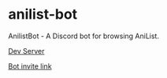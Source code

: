 # anilist-bot

AnilistBot - A Discord bot for browsing AniList.

[Dev Server](https://discord.gg/gGVDR6Mxu4)

[Bot invite link](https://discord.com/api/oauth2/authorize?client_id=861173907644743680&permissions=137439308864&scope=bot)
